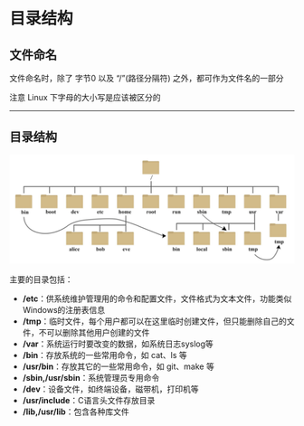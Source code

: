 # 目录结构
## 文件命名
文件命名时，除了 字节0 以及 “/”(路径分隔符) 之外，都可作为文件名的一部分  

注意 Linux 下字母的大小写是应该被区分的  

------------

## 目录结构
![Linux 目录结构](../img/DirectoryStruct.jpg)  

主要的目录包括：  
* **/etc**：供系统维护管理用的命令和配置文件，文件格式为文本文件，功能类似Windows的注册表信息  
* **/tmp**：临时文件，每个用户都可以在这里临时创建文件，但只能删除自己的文件，不可以删除其他用户创建的文件  
* **/var**：系统运行时要改变的数据，如系统日志syslog等  
* **/bin**：存放系统的一些常用命令，如 cat、ls 等  
* **/usr/bin**：存放其它的一些常用命令，如 git、make 等  
* **/sbin,/usr/sbin**：系统管理员专用命令  
* **/dev**：设备文件，如终端设备，磁带机，打印机等  
* **/usr/include**：C语言头文件存放目录  
* **/lib,/usr/lib**：包含各种库文件  
